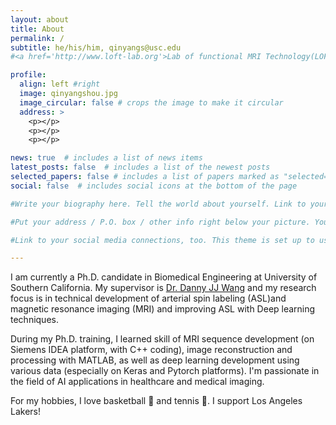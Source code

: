```yaml
---
layout: about
title: About
permalink: /
subtitle: he/his/him, qinyangs@usc.edu
#<a href='http://www.loft-lab.org'>Lab of functional MRI Technology(LOFT)</a>, <a href='http://www.usc.edu'>University of Southern California</a>. 2025 Zonal Avenue, Los Angeles, California, 90033

profile:
  align: left #right
  image: qinyangshou.jpg
  image_circular: false # crops the image to make it circular
  address: >
    <p></p>
    <p></p>
    <p></p>

news: true  # includes a list of news items
latest_posts: false  # includes a list of the newest posts
selected_papers: false # includes a list of papers marked as "selected={true}"
social: false  # includes social icons at the bottom of the page

#Write your biography here. Tell the world about yourself. Link to your favorite [subreddit](http://reddit.com). You can put a picture in, too. The code is already in, just name your picture `prof_pic.jpg` and put it in the `img/` folder.

#Put your address / P.O. box / other info right below your picture. You can also disable any of these elements by editing `profile` property of the YAML header of your `_pages/about.md`. Edit `_bibliography/papers.bib` and Jekyll will render your [publications page](/al-folio/publications/) automatically.

#Link to your social media connections, too. This theme is set up to use [Font Awesome icons](http://fortawesome.github.io/Font-Awesome/) and [Academicons](https://jpswalsh.github.io/academicons/), like the ones below. Add your Facebook, Twitter, LinkedIn, Google Scholar, or just disable all of them.

---
```

I am currently a Ph.D. candidate in Biomedical Engineering at University of Southern California. My supervisor is [Dr. Danny JJ Wang](https://viterbi.usc.edu/directory/faculty/Wang/Danny) and my research focus is in technical development of arterial spin labeling (ASL)and magnetic resonance imaging (MRI) and improving ASL with Deep learning techniques.

During my Ph.D. training, I learned skill of MRI sequence development (on Siemens IDEA platform, with C++ coding), image reconstruction and processing with MATLAB, as well as deep learning development using various data (especially on Keras and Pytorch platforms). I'm passionate in the field of AI applications in healthcare and medical imaging.


For my hobbies, I love basketball :basketball: and tennis :tennis:. 
I support Los Angeles Lakers!

